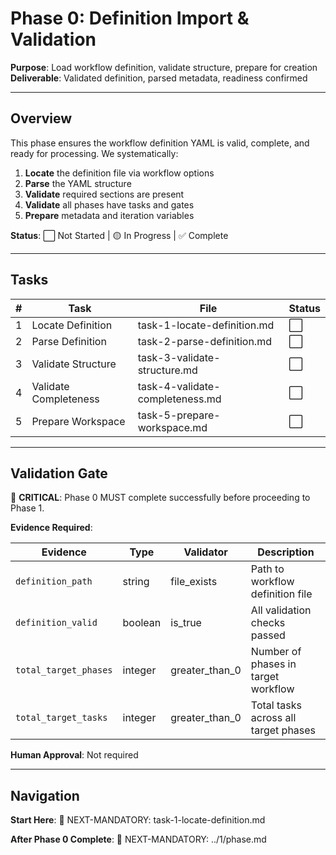 # Phase 0: Definition Import & Validation

**Purpose**: Load workflow definition, validate structure, prepare for creation  
**Deliverable**: Validated definition, parsed metadata, readiness confirmed

---

## Overview

This phase ensures the workflow definition YAML is valid, complete, and ready for processing. We systematically:

1. **Locate** the definition file via workflow options
2. **Parse** the YAML structure
3. **Validate** required sections are present
4. **Validate** all phases have tasks and gates
5. **Prepare** metadata and iteration variables

**Status**: ⬜ Not Started | 🟡 In Progress | ✅ Complete

---

## Tasks

| # | Task | File | Status |
|---|------|------|--------|
| 1 | Locate Definition | task-1-locate-definition.md | ⬜ |
| 2 | Parse Definition | task-2-parse-definition.md | ⬜ |
| 3 | Validate Structure | task-3-validate-structure.md | ⬜ |
| 4 | Validate Completeness | task-4-validate-completeness.md | ⬜ |
| 5 | Prepare Workspace | task-5-prepare-workspace.md | ⬜ |

---

## Validation Gate

🚨 **CRITICAL**: Phase 0 MUST complete successfully before proceeding to Phase 1.

**Evidence Required**:

| Evidence | Type | Validator | Description |
|----------|------|-----------|-------------|
| `definition_path` | string | file_exists | Path to workflow definition file |
| `definition_valid` | boolean | is_true | All validation checks passed |
| `total_target_phases` | integer | greater_than_0 | Number of phases in target workflow |
| `total_target_tasks` | integer | greater_than_0 | Total tasks across all target phases |

**Human Approval**: Not required

---

## Navigation

**Start Here**: 🎯 NEXT-MANDATORY: task-1-locate-definition.md

**After Phase 0 Complete**: 🎯 NEXT-MANDATORY: ../1/phase.md

